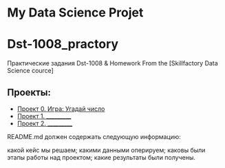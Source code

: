 # My Data Science Projet 
# Dst-1008_practory
Практические задания Dst-1008 &amp; Homework 
From the [Skillfactory Data Science cource]

## Проекты:

* [Проект 0. Игра: Угадай число](https://github.com/sgt-A1arik/Dst-1008_practory)
* [Проект 1. _________](______)
* [Проект 2. _________](______)


README.md должен содержать следующую информацию:

какой кейс мы решаем;
какими данными оперируем;
каковы были этапы работы над проектом;
какие результаты были получены.
